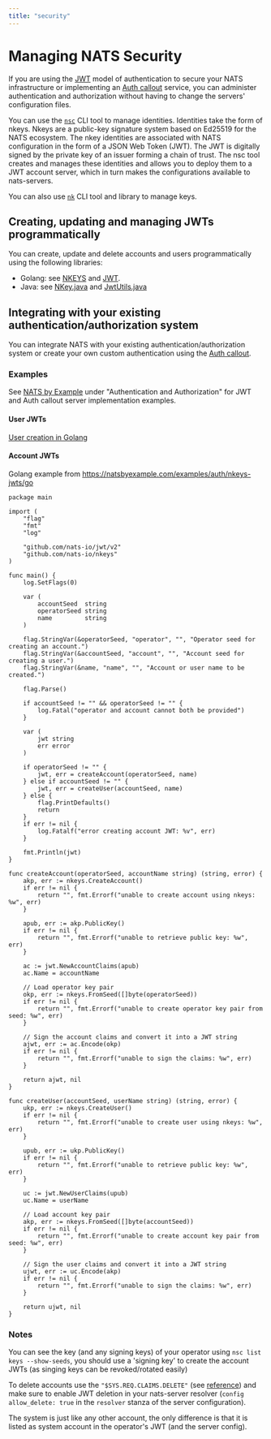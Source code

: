 ```yaml
---
title: "security"
---
```

# Managing NATS Security

If you are using the [JWT](../configuration/securing\_nats/jwt/) model of authentication to secure your NATS infrastructure or implementing an [Auth callout](../../running-a-nats-service/configuration/securing_nats/auth_callout.md) service, you can administer authentication and authorization without having to change the servers' configuration files.

You can use the [`nsc`](../../using-nats/nats-tools/nsc/) CLI tool to manage identities. Identities take the form of nkeys. Nkeys are a public-key signature system based on Ed25519 for the NATS ecosystem. The nkey identities are associated with NATS configuration in the form of a JSON Web Token (JWT). The JWT is digitally signed by the private key of an issuer forming a chain of trust. The nsc tool creates and manages these identities and allows you to deploy them to a JWT account server, which in turn makes the configurations available to nats-servers.

You can also use [`nk`](https://github.com/nats-io/nkeys#readme) CLI tool and library to manage keys.

## Creating, updating and managing JWTs programmatically

You can create, update and delete accounts and users programmatically using the following libraries:

* Golang: see [NKEYS](https://github.com/nats-io/nkeys) and [JWT](https://github.com/nats-io/jwt/tree/main/v2).
* Java: see [NKey.java](https://github.com/nats-io/nats.java/blob/main/src/main/java/io/nats/client/NKey.java) and [JwtUtils.java](https://github.com/nats-io/nats.java/blob/main/src/main/java/io/nats/client/support/JwtUtils.java)

## Integrating with your existing authentication/authorization system

You can integrate NATS with your existing authentication/authorization system or create your own custom authentication using the [Auth callout](../../running-a-nats-service/configuration/securing_nats/auth_callout.md).

### Examples

See [NATS by Example](https://natsbyexample.com/) under "Authentication and Authorization" for JWT and Auth callout server implementation examples.

#### User JWTs

[User creation in Golang](jwt.md#automated-sign-up-services---jwt-and-nkey-libraries)

#### Account JWTs

Golang example from https://natsbyexample.com/examples/auth/nkeys-jwts/go

```
package main

import (
	"flag"
	"fmt"
	"log"

	"github.com/nats-io/jwt/v2"
	"github.com/nats-io/nkeys"
)

func main() {
	log.SetFlags(0)

	var (
		accountSeed  string
		operatorSeed string
		name         string
	)

	flag.StringVar(&operatorSeed, "operator", "", "Operator seed for creating an account.")
	flag.StringVar(&accountSeed, "account", "", "Account seed for creating a user.")
	flag.StringVar(&name, "name", "", "Account or user name to be created.")

	flag.Parse()

	if accountSeed != "" && operatorSeed != "" {
		log.Fatal("operator and account cannot both be provided")
	}

	var (
		jwt string
		err error
	)

	if operatorSeed != "" {
		jwt, err = createAccount(operatorSeed, name)
	} else if accountSeed != "" {
		jwt, err = createUser(accountSeed, name)
	} else {
		flag.PrintDefaults()
		return
	}
	if err != nil {
		log.Fatalf("error creating account JWT: %v", err)
	}

	fmt.Println(jwt)
}

func createAccount(operatorSeed, accountName string) (string, error) {
	akp, err := nkeys.CreateAccount()
	if err != nil {
		return "", fmt.Errorf("unable to create account using nkeys: %w", err)
	}

	apub, err := akp.PublicKey()
	if err != nil {
		return "", fmt.Errorf("unable to retrieve public key: %w", err)
	}

	ac := jwt.NewAccountClaims(apub)
	ac.Name = accountName

	// Load operator key pair
	okp, err := nkeys.FromSeed([]byte(operatorSeed))
	if err != nil {
		return "", fmt.Errorf("unable to create operator key pair from seed: %w", err)
	}

	// Sign the account claims and convert it into a JWT string
	ajwt, err := ac.Encode(okp)
	if err != nil {
		return "", fmt.Errorf("unable to sign the claims: %w", err)
	}

	return ajwt, nil
}

func createUser(accountSeed, userName string) (string, error) {
	ukp, err := nkeys.CreateUser()
	if err != nil {
		return "", fmt.Errorf("unable to create user using nkeys: %w", err)
	}

	upub, err := ukp.PublicKey()
	if err != nil {
		return "", fmt.Errorf("unable to retrieve public key: %w", err)
	}

	uc := jwt.NewUserClaims(upub)
	uc.Name = userName

	// Load account key pair
	akp, err := nkeys.FromSeed([]byte(accountSeed))
	if err != nil {
		return "", fmt.Errorf("unable to create account key pair from seed: %w", err)
	}

	// Sign the user claims and convert it into a JWT string
	ujwt, err := uc.Encode(akp)
	if err != nil {
		return "", fmt.Errorf("unable to sign the claims: %w", err)
	}

	return ujwt, nil
}
```

### Notes

You can see the key (and any signing keys) of your operator using `nsc list keys --show-seeds`, you should use a 'signing key' to create the account JWTs (as singing keys can be revoked/rotated easily)

To delete accounts use the `"$SYS.REQ.CLAIMS.DELETE"` (see [reference](jwt.md#subjects-available-when-using-nats-based-resolver)) and make sure to enable JWT deletion in your nats-server resolver (`config allow_delete: true` in the `resolver` stanza of the server configuration).

The system is just like any other account, the only difference is that it is listed as system account in the operator's JWT (and the server config).
